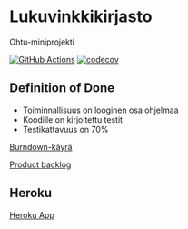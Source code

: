 # Lukuvinkkikirjasto

Ohtu-miniprojekti

[![GitHub Actions](https://github.com/brontto/ohtu-miniprojekti/workflows/CI/badge.svg)](https://github.com/brontto/ohtu-miniprojekti/actions)
[![codecov](https://codecov.io/gh/brontto/ohtu-miniprojekti/branch/main/graph/badge.svg?token=DYFHMFXATT)](https://codecov.io/gh/brontto/ohtu-miniprojekti)

## Definition of Done
- Toiminnallisuus on looginen osa ohjelmaa
- Koodille on kirjoitettu testit
- Testikattavuus on 70% 

[Burndown-käyrä](https://docs.google.com/spreadsheets/d/1m27JJOADbrihQkSxDsu489VpF2iS6y8GJkZCpKXE13c/edit#gid=247189649)

[Product backlog](https://github.com/brontto/ohtu-miniprojekti/projects/1)


## Heroku 
[Heroku App](https://damp-dawn-78777.herokuapp.com/)
